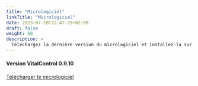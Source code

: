 ```yaml
---
title: "Micrologiciel"
linkTitle: "Micrologiciel"
date: 2023-07-18T12:47:29+02:00
draft: false
weight: 60
description: >
  Téléchargez la dernière version du micrologiciel et installez-la sur votre appareil VitalControl.
---
```

#### Version VitalControl 0.9.10

<a href="/download/firmware.vcu" role="button" class="btn btn-primary btn-lg">Télécharger le micrologiciel</a>
